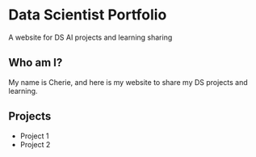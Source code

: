 # Data Scientist Portfolio
A website for DS AI projects and learning sharing

## Who am I?
My name is Cherie, and here is my website to share my DS projects and learning.

## Projects
- Project 1
- Project 2
